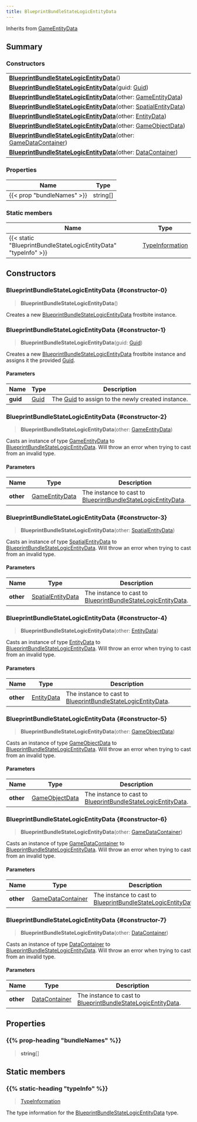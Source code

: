 ```yaml
---
title: BlueprintBundleStateLogicEntityData
---
```


Inherits from 
[GameEntityData](/vext/ref/fb/gameentitydata)

## Summary
### Constructors
| |
| ----------- |
| **[BlueprintBundleStateLogicEntityData](#constructor-0)**() |
| **[BlueprintBundleStateLogicEntityData](#constructor-1)**(guid: [Guid](/vext/ref/shared/class/guid)) |
| **[BlueprintBundleStateLogicEntityData](#constructor-2)**(other: [GameEntityData](/vext/ref/fb/gameentitydata)) |
| **[BlueprintBundleStateLogicEntityData](#constructor-3)**(other: [SpatialEntityData](/vext/ref/fb/spatialentitydata)) |
| **[BlueprintBundleStateLogicEntityData](#constructor-4)**(other: [EntityData](/vext/ref/fb/entitydata)) |
| **[BlueprintBundleStateLogicEntityData](#constructor-5)**(other: [GameObjectData](/vext/ref/fb/gameobjectdata)) |
| **[BlueprintBundleStateLogicEntityData](#constructor-6)**(other: [GameDataContainer](/vext/ref/fb/gamedatacontainer)) |
| **[BlueprintBundleStateLogicEntityData](#constructor-7)**(other: [DataContainer](/vext/ref/shared/class/datacontainer)) |

### Properties
| Name | Type |
| ---- | ---- |
| {{< prop "bundleNames" >}} | string[] |

### Static members
| Name | Type |
| ---- | ---- |
| {{< static "BlueprintBundleStateLogicEntityData" "typeInfo" >}} | [TypeInformation](/vext/ref/shared/class/typeinformation) |

## Constructors
### BlueprintBundleStateLogicEntityData {#constructor-0}
> **BlueprintBundleStateLogicEntityData**()

Creates a new [BlueprintBundleStateLogicEntityData](/vext/ref/fb/blueprintbundlestatelogicentitydata) frostbite instance.

### BlueprintBundleStateLogicEntityData {#constructor-1}
> **BlueprintBundleStateLogicEntityData**(guid: [Guid](/vext/ref/shared/class/guid))

Creates a new [BlueprintBundleStateLogicEntityData](/vext/ref/fb/blueprintbundlestatelogicentitydata) frostbite instance and assigns it the provided [Guid](/vext/ref/shared/class/guid).

#### Parameters
| Name | Type | Description |
| ---- | ---- | ----------- |
| **guid** | [Guid](/vext/ref/shared/class/guid) | The [Guid](/vext/ref/shared/class/guid) to assign to the newly created instance. |

### BlueprintBundleStateLogicEntityData {#constructor-2}
> **BlueprintBundleStateLogicEntityData**(other: [GameEntityData](/vext/ref/fb/gameentitydata))

Casts an instance of type [GameEntityData](/vext/ref/fb/gameentitydata) to [BlueprintBundleStateLogicEntityData](/vext/ref/fb/blueprintbundlestatelogicentitydata). Will throw an error when trying to cast from an invalid type.

#### Parameters
| Name | Type | Description |
| ---- | ---- | ----------- |
| **other** | [GameEntityData](/vext/ref/fb/gameentitydata) | The instance to cast to [BlueprintBundleStateLogicEntityData](/vext/ref/fb/blueprintbundlestatelogicentitydata). |

### BlueprintBundleStateLogicEntityData {#constructor-3}
> **BlueprintBundleStateLogicEntityData**(other: [SpatialEntityData](/vext/ref/fb/spatialentitydata))

Casts an instance of type [SpatialEntityData](/vext/ref/fb/spatialentitydata) to [BlueprintBundleStateLogicEntityData](/vext/ref/fb/blueprintbundlestatelogicentitydata). Will throw an error when trying to cast from an invalid type.

#### Parameters
| Name | Type | Description |
| ---- | ---- | ----------- |
| **other** | [SpatialEntityData](/vext/ref/fb/spatialentitydata) | The instance to cast to [BlueprintBundleStateLogicEntityData](/vext/ref/fb/blueprintbundlestatelogicentitydata). |

### BlueprintBundleStateLogicEntityData {#constructor-4}
> **BlueprintBundleStateLogicEntityData**(other: [EntityData](/vext/ref/fb/entitydata))

Casts an instance of type [EntityData](/vext/ref/fb/entitydata) to [BlueprintBundleStateLogicEntityData](/vext/ref/fb/blueprintbundlestatelogicentitydata). Will throw an error when trying to cast from an invalid type.

#### Parameters
| Name | Type | Description |
| ---- | ---- | ----------- |
| **other** | [EntityData](/vext/ref/fb/entitydata) | The instance to cast to [BlueprintBundleStateLogicEntityData](/vext/ref/fb/blueprintbundlestatelogicentitydata). |

### BlueprintBundleStateLogicEntityData {#constructor-5}
> **BlueprintBundleStateLogicEntityData**(other: [GameObjectData](/vext/ref/fb/gameobjectdata))

Casts an instance of type [GameObjectData](/vext/ref/fb/gameobjectdata) to [BlueprintBundleStateLogicEntityData](/vext/ref/fb/blueprintbundlestatelogicentitydata). Will throw an error when trying to cast from an invalid type.

#### Parameters
| Name | Type | Description |
| ---- | ---- | ----------- |
| **other** | [GameObjectData](/vext/ref/fb/gameobjectdata) | The instance to cast to [BlueprintBundleStateLogicEntityData](/vext/ref/fb/blueprintbundlestatelogicentitydata). |

### BlueprintBundleStateLogicEntityData {#constructor-6}
> **BlueprintBundleStateLogicEntityData**(other: [GameDataContainer](/vext/ref/fb/gamedatacontainer))

Casts an instance of type [GameDataContainer](/vext/ref/fb/gamedatacontainer) to [BlueprintBundleStateLogicEntityData](/vext/ref/fb/blueprintbundlestatelogicentitydata). Will throw an error when trying to cast from an invalid type.

#### Parameters
| Name | Type | Description |
| ---- | ---- | ----------- |
| **other** | [GameDataContainer](/vext/ref/fb/gamedatacontainer) | The instance to cast to [BlueprintBundleStateLogicEntityData](/vext/ref/fb/blueprintbundlestatelogicentitydata). |

### BlueprintBundleStateLogicEntityData {#constructor-7}
> **BlueprintBundleStateLogicEntityData**(other: [DataContainer](/vext/ref/shared/class/datacontainer))

Casts an instance of type [DataContainer](/vext/ref/shared/class/datacontainer) to [BlueprintBundleStateLogicEntityData](/vext/ref/fb/blueprintbundlestatelogicentitydata). Will throw an error when trying to cast from an invalid type.

#### Parameters
| Name | Type | Description |
| ---- | ---- | ----------- |
| **other** | [DataContainer](/vext/ref/shared/class/datacontainer) | The instance to cast to [BlueprintBundleStateLogicEntityData](/vext/ref/fb/blueprintbundlestatelogicentitydata). |

## Properties
### {{% prop-heading "bundleNames" %}}
> **string**[]

## Static members
### {{% static-heading "typeInfo" %}}
> [TypeInformation](/vext/ref/shared/class/typeinformation)

The type information for the [BlueprintBundleStateLogicEntityData](/vext/ref/fb/blueprintbundlestatelogicentitydata) type.

